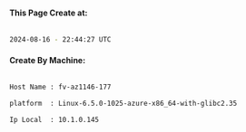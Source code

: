 
   
#### This Page Create at:

```bash

2024-08-16 - 22:44:27 UTC

```

#### Create By Machine:

```bash

Host Name : fv-az1146-177

platform  : Linux-6.5.0-1025-azure-x86_64-with-glibc2.35

Ip Local  : 10.1.0.145

```

